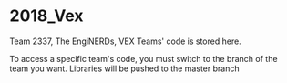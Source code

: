 # 2018_Vex

Team 2337, The EngiNERDs, VEX Teams' code is stored here.

To access a specific team's code, you must switch to the branch of the team you want. 
Libraries will be pushed to the master branch
